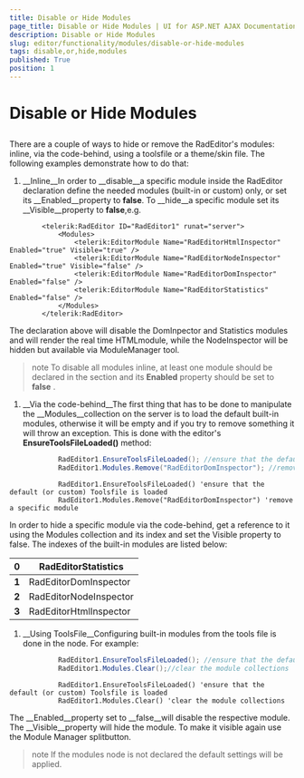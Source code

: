 ```yaml
---
title: Disable or Hide Modules
page_title: Disable or Hide Modules | UI for ASP.NET AJAX Documentation
description: Disable or Hide Modules
slug: editor/functionality/modules/disable-or-hide-modules
tags: disable,or,hide,modules
published: True
position: 1
---
```


# Disable or Hide Modules



## 



There are a couple of ways to hide or remove the RadEditor's modules: inline, via the code-behind, using a toolsfile or a theme/skin file. The following examples demonstrate how to do that:

1. __Inline__In order to __disable__a specific module inside the RadEditor declaration define the needed modules (built-in or custom) only, or set its __Enabled__property to __false__. To __hide__a specific module set its __Visible__property to __false__,e.g.

````ASPNET
	    <telerik:RadEditor ID="RadEditor1" runat="server">
	        <Modules>
	            <telerik:EditorModule Name="RadEditorHtmlInspector" Enabled="true" Visible="true" />
	            <telerik:EditorModule Name="RadEditorNodeInspector" Enabled="true" Visible="false" />
	            <telerik:EditorModule Name="RadEditorDomInspector" Enabled="false" />
	            <telerik:EditorModule Name="RadEditorStatistics" Enabled="false" />
	        </Modules>
	    </telerik:RadEditor>
````

The declaration above will disable the DomInpector and Statistics modules and will render the real time HTMLmodule, while the NodeInspector will be hidden but available via ModuleManager tool.

>note To disable all modules inline, at least one module should be declared in the <Modules> section and its __Enabled__ property should be set to __false__ .
>


1. __Via the code-behind__The first thing that has to be done to manipulate the __Modules__collection on the server is to load the default built-in modules, otherwise it will be empty and if you try to remove something it will throw an exception. This is done with the editor's __EnsureToolsFileLoaded()__ method:



````C#
	        RadEditor1.EnsureToolsFileLoaded(); //ensure that the default (or custom) Toolsfile is loaded
	        RadEditor1.Modules.Remove("RadEditorDomInspector"); //remove a specific module
````
````VB
	        RadEditor1.EnsureToolsFileLoaded() 'ensure that the default (or custom) Toolsfile is loaded
	        RadEditor1.Modules.Remove("RadEditorDomInspector") 'remove a specific module
````

In order to hide a specific module via the code-behind, get a reference to it using the Modules collection and its index and set the Visible property to false. The indexes of the built-in modules are listed below:


|  __0__  | RadEditorStatistics |
| ------ | ------ |
| __1__ |RadEditorDomInspector|
| __2__ |RadEditorNodeInspector|
| __3__ |RadEditorHtmlInspector|For example: __RadEditor1.Modules[2].Visible = false; //hide RadEditorNodeInspector__

1. __Using ToolsFile__Configuring built-in modules from the tools file is done in the <modules> node. For example:



````C#
	        RadEditor1.EnsureToolsFileLoaded(); //ensure that the default (or custom) Toolsfile is loaded
	        RadEditor1.Modules.Clear();//clear the module collections
````
````VB
	        RadEditor1.EnsureToolsFileLoaded() 'ensure that the default (or custom) Toolsfile is loaded
	        RadEditor1.Modules.Clear() 'clear the module collections
````

The __Enabled__property set to __false__will disable the respective module. The __Visible__property will hide the module. To make it visible again use the Module Manager splitbutton.

>note If the modules node is not declared the default settings will be applied.
>

